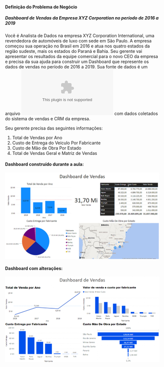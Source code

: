 ####  Definição do Problema de Negócio

##### Dashboard de Vendas da Empresa XYZ Corporation no período de 2016 a 2019

 Você é Analista de Dados na empresa XYZ Corporation International, uma revendedora de automóveis de luxo com sede em São Paulo. A empresa começou sua operação no Brasil em 2016 e atua nos quatro estados da região sudeste, mais os estados do Paraná e Bahia. Seu gerente vai apresentar os resultados da equipe comercial para o novo CEO da empresa e precisa da sua ajuda para construir um Dashboard que represente os dados de vendas no período de 2016 a 2019.  Sua fonte de dados é um arquivo ![Excel](http://https://github.com/brunalimap/Power_BI_DSA_2.0/blob/main/Cap-02/DadosVendaCarros.xlsx "Excel")  com dados coletados do sistema de vendas e CRM da empresa.

Seu gerente precisa das seguintes informações:
1.  Total de Vendas por Ano
2.  Custo de Entrega do Veículo Por Fabricante
3.  Custo de Mão de Obra Por Estado
4. Total de Vendas Geral e Matriz de Vendas

#### Dashboard construído durante a aula:

![Dashboard](https://github.com/brunalimap/Power_BI_DSA_2.0/blob/main/Cap-02/imagem01.png "Dashboard")

#### Dashboard com alterações:

![Dashboard](https://github.com/brunalimap/Power_BI_DSA_2.0/blob/main/Cap-02/imagem02.png "Dashboard")

